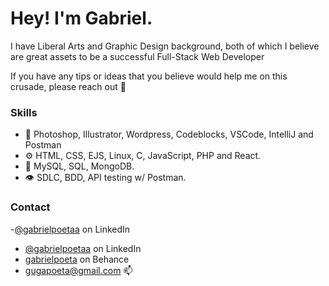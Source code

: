 

# Hey! I'm Gabriel. 
I have Liberal Arts and Graphic Design background, both of which I believe are great assets to be a successful Full-Stack Web Developer

If you have any tips or ideas that you believe would help me on this crusade, please reach out 🖖




### Skills

- 💬 Photoshop, Illustrator, Wordpress, Codeblocks, VSCode, IntelliJ and Postman
- ⚙️ HTML, CSS, EJS, Linux, C, JavaScript, PHP and React.
- 💽 MySQL, SQL, MongoDB. 
- 👁️ SDLC, BDD, API testing w/ Postman.

### Contact 
-[@gabrielpoetaa](https://www.linkedin.com/in/gabrielpoeta/ "LinkedIn Homepage") on LinkedIn
- [@gabrielpoetaa](https://www.linkedin.com/in/gabrielpoeta/ "LinkedIn Homepage") on LinkedIn
- [gabrielpoeta](https://www.behance.net/gabrielpoeta/appreciated "Behance Homepage") on Behance
- gugapoeta@gmail.com 📫


<!---
gabrielpoetaa/gabrielpoetaa is a ✨ special ✨ repository because its `README.md` (this file) appears on your GitHub profile.
You can click the Preview link to take a look at your changes.
--->

